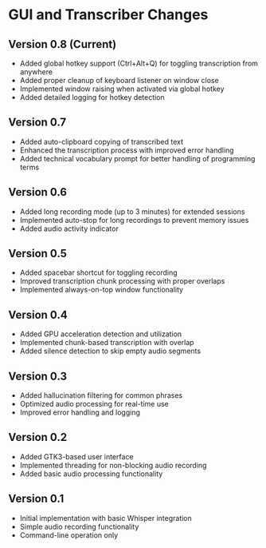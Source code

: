 # GUI and Transcriber Changes

## Version 0.8 (Current)
- Added global hotkey support (Ctrl+Alt+Q) for toggling transcription from anywhere
- Added proper cleanup of keyboard listener on window close
- Implemented window raising when activated via global hotkey
- Added detailed logging for hotkey detection

## Version 0.7
- Added auto-clipboard copying of transcribed text
- Enhanced the transcription process with improved error handling
- Added technical vocabulary prompt for better handling of programming terms

## Version 0.6
- Added long recording mode (up to 3 minutes) for extended sessions
- Implemented auto-stop for long recordings to prevent memory issues
- Added audio activity indicator

## Version 0.5
- Added spacebar shortcut for toggling recording
- Improved transcription chunk processing with proper overlaps
- Implemented always-on-top window functionality

## Version 0.4
- Added GPU acceleration detection and utilization
- Implemented chunk-based transcription with overlap
- Added silence detection to skip empty audio segments

## Version 0.3
- Added hallucination filtering for common phrases
- Optimized audio processing for real-time use
- Improved error handling and logging

## Version 0.2
- Added GTK3-based user interface
- Implemented threading for non-blocking audio recording
- Added basic audio processing functionality

## Version 0.1
- Initial implementation with basic Whisper integration
- Simple audio recording functionality
- Command-line operation only
